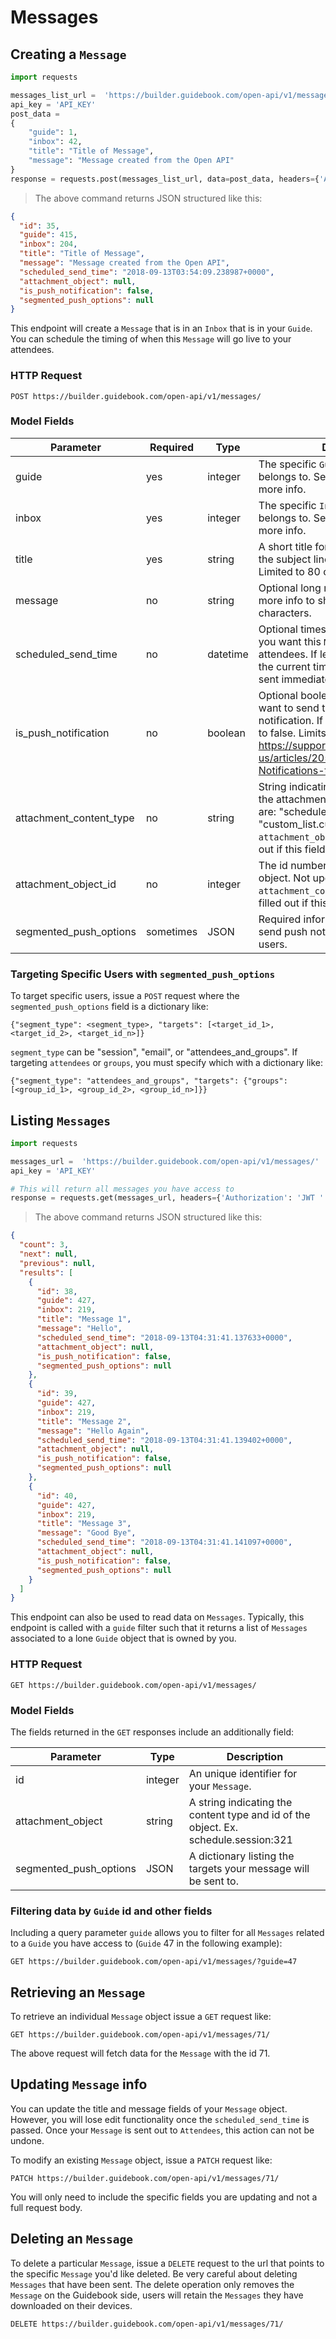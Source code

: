 # Messages

## Creating a `Message`


```python
import requests

messages_list_url =  'https://builder.guidebook.com/open-api/v1/messages/'
api_key = 'API_KEY'
post_data =
{
	"guide": 1,
	"inbox": 42,
	"title": "Title of Message",
	"message": "Message created from the Open API"
}
response = requests.post(messages_list_url, data=post_data, headers={'Authorization': 'JWT ' + api_key})

```

> The above command returns JSON structured like this:

```json
{
  "id": 35,
  "guide": 415,
  "inbox": 204,
  "title": "Title of Message",
  "message": "Message created from the Open API",
  "scheduled_send_time": "2018-09-13T03:54:09.238987+0000",
  "attachment_object": null,
  "is_push_notification": false,
  "segmented_push_options": null
}


```


This endpoint will create a `Message` that is in an `Inbox` that is in your `Guide`.  You can schedule the timing of when this `Message` will go live to your attendees.

### HTTP Request

`POST https://builder.guidebook.com/open-api/v1/messages/`

### Model Fields

Parameter       | Required  | Type    | Description
---------       | --------  | ------- | -----------
guide           | yes | integer  | The specific `Guide` your `Message` belongs to.  See section on [Guides](#guides) for more info.
inbox           | yes | integer  | The specific `Inbox` your `Message` belongs to.  See section on [Inboxes](#inboxes) for more info.
title           | yes  | string  | A short title for your `Message`.  This is the subject line that will be displayed.  Limited to 80 characters.
message         | no  | string   | Optional long message if you have more info to share.  Limited to 1024 characters.
scheduled_send_time | no | datetime | Optional timestamp in UTC of when you want this `Message` to be sent to attendees.  If left blank, it will default to the current time and the message is sent immediately.
is_push_notification | no | boolean | Optional boolean to indicate if you want to send the `Message` as a push notification. If left blank, it will default to false. Limits apply - See https://support.guidebook.com/hc/en-us/articles/205012050-Send-Notifications-to-Your-Users
attachment_content_type | no | string | String indicating the content type of the attachment object.  The options are: "schedule.session", "custom_list.customlistitem". `attachment_object_id` must be filled out if this field is provided.
attachment_object_id | no | integer | The id number of the attachment object.  Not updatable after creation. `attachment_content_type` must be filled out if this field is provided.
segmented_push_options | sometimes | JSON | Required information for if you want to send push notifications to specific users.

### Targeting Specific Users with `segmented_push_options`
To target specific users, issue a `POST` request where the `segmented_push_options` field is a dictionary like:

`{"segment_type": <segment_type>, "targets": [<target_id_1>, <target_id_2>, <target_id_n>]}`

`segment_type` can be "session", "email", or "attendees_and_groups". If targeting `attendees` or `groups`, you must specify which with a dictionary like:

`{"segment_type": "attendees_and_groups", "targets": {"groups": [<group_id_1>, <group_id_2>, <group_id_n>]}}`


## Listing `Messages`


```python
import requests

messages_url =  'https://builder.guidebook.com/open-api/v1/messages/'
api_key = 'API_KEY'

# This will return all messages you have access to
response = requests.get(messages_url, headers={'Authorization': 'JWT ' + api_key})
```

> The above command returns JSON structured like this:

```json
{
  "count": 3,
  "next": null,
  "previous": null,
  "results": [
    {
      "id": 38,
      "guide": 427,
      "inbox": 219,
      "title": "Message 1",
      "message": "Hello",
      "scheduled_send_time": "2018-09-13T04:31:41.137633+0000",
      "attachment_object": null,
      "is_push_notification": false,
      "segmented_push_options": null
    },
    {
      "id": 39,
      "guide": 427,
      "inbox": 219,
      "title": "Message 2",
      "message": "Hello Again",
      "scheduled_send_time": "2018-09-13T04:31:41.139402+0000",
      "attachment_object": null,
      "is_push_notification": false,
      "segmented_push_options": null
    },
    {
      "id": 40,
      "guide": 427,
      "inbox": 219,
      "title": "Message 3",
      "message": "Good Bye",
      "scheduled_send_time": "2018-09-13T04:31:41.141097+0000",
      "attachment_object": null,
      "is_push_notification": false,
      "segmented_push_options": null
    }
  ]
}

```


This endpoint can also be used to read data on `Messages`.  Typically, this endpoint is called with a `guide` filter such that it returns a list of `Messages` associated to a lone `Guide` object that is owned by you.

### HTTP Request

`GET https://builder.guidebook.com/open-api/v1/messages/`

### Model Fields

The fields returned in the `GET` responses include an additionally field:

Parameter       | Type    | Description
---------       | ------- | -----------
id              | integer  | An unique identifier for your `Message`.
attachment_object | string | A string indicating the content type and id of the object. Ex. schedule.session:321
segmented_push_options | JSON | A dictionary listing the targets your message will be sent to.


### Filtering data by `Guide` id and other fields

Including a query parameter `guide` allows you to filter for all `Messages` related to a `Guide` you have access to (`Guide` 47 in the following example):

`GET https://builder.guidebook.com/open-api/v1/messages/?guide=47`


## Retrieving an `Message`

To retrieve an individual `Message` object issue a `GET` request like:

`GET https://builder.guidebook.com/open-api/v1/messages/71/`

The above request will fetch data for the `Message` with the id 71.


## Updating `Message` info

You can update the title and message fields of your `Message` object.  However, you will lose edit functionality once the `scheduled_send_time` is passed.  Once your `Message` is sent out to `Attendees`, this action can not be undone.

To modify an existing `Message` object, issue a `PATCH` request like:

`PATCH https://builder.guidebook.com/open-api/v1/messages/71/`

You will only need to include the specific fields you are updating and not a full request body.


## Deleting an `Message`

To delete a particular `Message`, issue a `DELETE` request to the url that points to the specific `Message` you'd like deleted.  Be very careful about deleting `Messages` that have been sent.  The delete operation only removes the `Message` on the Guidebook side, users will retain the `Messages` they have downloaded on their devices.

`DELETE https://builder.guidebook.com/open-api/v1/messages/71/`
